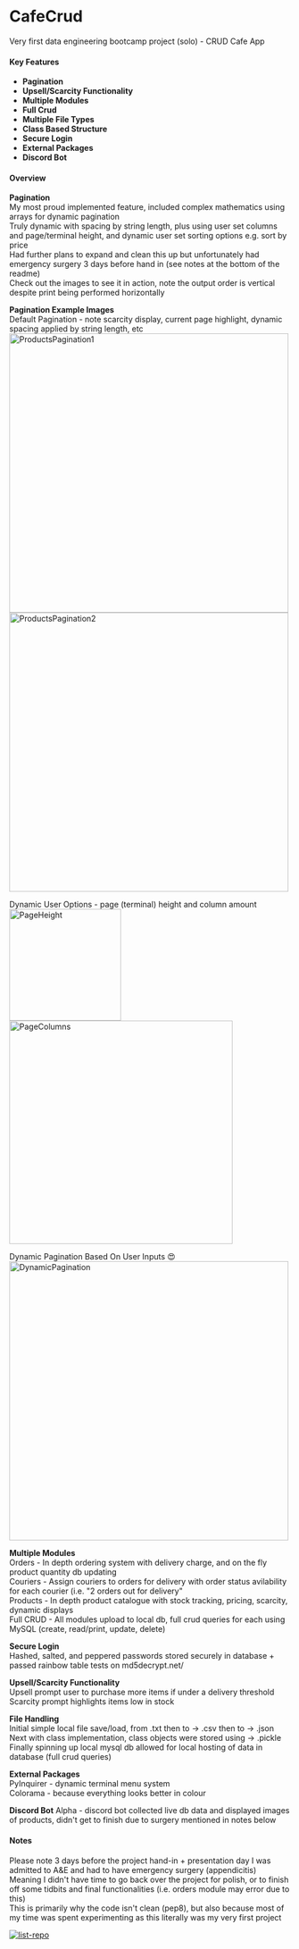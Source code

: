 # CafeCrud   
Very first data engineering bootcamp project (solo) - CRUD Cafe App  
  
#### Key Features  
- **Pagination**  
- **Upsell/Scarcity Functionality**  
- **Multiple Modules**  
- **Full Crud**  
- **Multiple File Types**  
- **Class Based Structure**  
- **Secure Login**  
- **External Packages**
- **Discord Bot** 
  
#### Overview  
**Pagination**  
My most proud implemented feature, included complex mathematics using arrays for dynamic pagination  
Truly dynamic with spacing by string length, plus using user set columns and page/terminal height, and dynamic user set sorting options e.g. sort by price  
Had further plans to expand and clean this up but unfortunately had emergency surgery 3 days before hand in (see notes at the bottom of the readme)  
Check out the images to see it in action, note the output order is vertical despite print being performed horizontally  
  
**Pagination Example Images**    
Default Pagination - note scarcity display, current page highlight, dynamic spacing applied by string length, etc  
<img src="https://thehardgainerbible.com/wp-content/uploads/2022/07/CafeCrud_ProductsPagination_Page1.png" alt="ProductsPagination1" width="500"/>
<img src="https://thehardgainerbible.com/wp-content/uploads/2022/07/CafeCrud_ProductsPagination_Page2.png" alt="ProductsPagination2" width="500"/>  
  
Dynamic User Options - page (terminal) height and column amount  
<img src="https://thehardgainerbible.com/wp-content/uploads/2022/07/CafeCrud_Pagination_UserSelected_DynamicPageHeight.png" alt="PageHeight" width="200"/>
<img src="https://thehardgainerbible.com/wp-content/uploads/2022/07/CafeCrud_Pagination_UserSelected_DynamicColumns.png" alt="PageColumns" width="400"/>  
  
Dynamic Pagination Based On User Inputs :heart_eyes:  
<img src="https://thehardgainerbible.com/wp-content/uploads/2022/07/CafeCrud_ProductsPagination_DynamicExample_TallPageOneColumn.png" alt="DynamicPagination" width="500"/>

   
**Multiple Modules**  
Orders -  In depth ordering system with delivery charge, and on the fly product quantity db updating  
Couriers - Assign couriers to orders for delivery with order status avilability for each courier (i.e. "2 orders out for delivery"   
Products - In depth product catalogue with stock tracking, pricing, scarcity, dynamic displays  
Full CRUD - All modules upload to local db, full crud queries for each using MySQL (create, read/print, update, delete)  
  
**Secure Login**  
Hashed, salted, and peppered passwords stored securely in database + passed rainbow table tests on md5decrypt.net/   

**Upsell/Scarcity Functionality**  
Upsell prompt user to purchase more items if under a delivery threshold  
Scarcity prompt highlights items low in stock  

**File Handling**  
Initial simple local file save/load, from .txt then to -> .csv then to -> .json  
Next with class implementation, class objects were stored using -> .pickle  
Finally spinning up local mysql db allowed for local hosting of data in database (full crud queries)  

**External Packages**  
PyInquirer - dynamic terminal menu system  
Colorama - because everything looks better in colour  

**Discord Bot**
Alpha - discord bot collected live db data and displayed images of products, didn't get to finish due to surgery mentioned in notes below  


#### Notes  
Please note 3 days before the project hand-in + presentation day I was admitted to A&E and had to have emergency surgery (appendicitis)  
Meaning I didn't have time to go back over the project for polish, or to finish off some tidbits and final functionalities (i.e. orders module may error due to this)  
This is primarily why the code isn't clean (pep8), but also because most of my time was spent experimenting as this literally was my very first project   

[![list-repo](https://github.com/ceefar/PyTest1/actions/workflows/example-action.yml/badge.svg)](https://github.com/ceefar/PyTest1/actions/workflows/example-action.yml)
